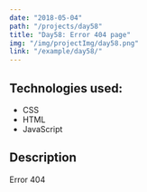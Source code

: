 ```yaml
---
date: "2018-05-04"
path: "/projects/day58"
title: "Day58: Error 404 page"
img: "/img/projectImg/day58.png"
link: "/example/day58/"
---
```


## Technologies used:

- CSS
- HTML
- JavaScript

## Description

Error 404
